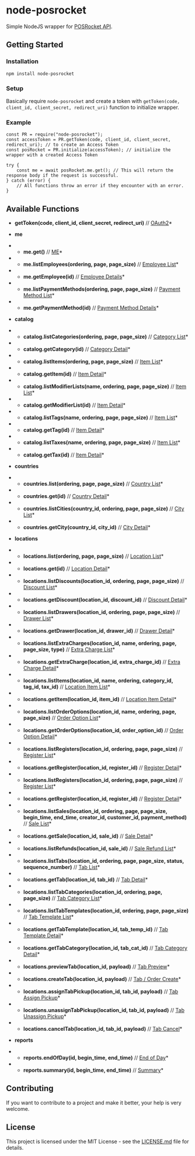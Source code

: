 # node-posrocket

Simple NodeJS wrapper for [POSRocket API](http://launchpad.rocketinfra.com/v0.4.0/docs).

## Getting Started

### Installation

`npm install node-posrocket`

### Setup

Basically require `node-posrocket` and create a token with `getToken(code, client_id, client_secret, redirect_uri)` function to initialize wrapper.

### Example

```
const PR = require("node-posrocket");
const accessToken = PR.getToken(code, client_id, client_secret, redirect_uri); // to create an Access Token
const posRocket = PR.initialize(accessToken); // initialize the wrapper with a created Access Token

try {
    const me = await posRocket.me.get(); // This will return the response body if the request is successful.
} catch (error) {
    // All functions throw an error if they encounter with an error.
}

```

## Available Functions

- **getToken(code, client_id, client_secret, redirect_uri)** // [OAuth2](http://launchpad.rocketinfra.com/blog/oauth/)\*

- **me**

- - **me.get()** // [ME](http://launchpad.rocketinfra.com/v0.4.0/docs#tag/me)\*

- - **me.listEmployees(ordering, page, page_size)** // [Employee List](http://launchpad.rocketinfra.com/v0.4.0/docs#operation/me_employees_list)\*

- - **me.getEmployee(id)** // [Employee Details](http://launchpad.rocketinfra.com/v0.4.0/docs#operation/me_employees_read)\*

- - **me.listPaymentMethods(ordering, page, page_size)** // [Payment Method List](http://launchpad.rocketinfra.com/v0.4.0/docs#operation/me_payment-methods_list)\*

- - **me.getPaymentMethod(id)** // [Payment Method Details](http://launchpad.rocketinfra.com/v0.4.0/docs#operation/me_payment-methods_read)\*

- **catalog**

- - **catalog.listCategories(ordering, page, page_size)** // [Category List](http://launchpad.rocketinfra.com/v0.4.0/docs#operation/catalog_categories_list)\*

- - **catalog.getCategory(id)** // [Category Detail](http://launchpad.rocketinfra.com/v0.4.0/docs#operation/catalog_categories_read)\*

- - **catalog.listItems(ordering, page, page_size)** // [Item List](http://launchpad.rocketinfra.com/v0.4.0/docs#operation/catalog_items_list)\*

- - **catalog.getItem(id)** // [Item Detail](http://launchpad.rocketinfra.com/v0.4.0/docs#operation/catalog_items_read)\*

- - **catalog.listModifierLists(name, ordering, page, page_size)** // [Item List](http://launchpad.rocketinfra.com/v0.4.0/docs#operation/catalog_modifier-lists_list)\*

- - **catalog.getModifierList(id)** // [Item Detail](http://launchpad.rocketinfra.com/v0.4.0/docs#operation/catalog_modifier-lists_read)\*

- - **catalog.listTags(name, ordering, page, page_size)** // [Item List](http://launchpad.rocketinfra.com/v0.4.0/docs#operation/catalog_tags_list)\*

- - **catalog.getTag(id)** // [Item Detail](http://launchpad.rocketinfra.com/v0.4.0/docs#operation/catalog_tags_read)\*

- - **catalog.listTaxes(name, ordering, page, page_size)** // [Item List](http://launchpad.rocketinfra.com/v0.4.0/docs#operation/catalog_taxes_list)\*

- - **catalog.getTax(id)** // [Item Detail](http://launchpad.rocketinfra.com/v0.4.0/docs#operation/catalog_taxes_read)\*

- **countries**

- - **countries.list(ordering, page, page_size)** // [Country List](http://launchpad.rocketinfra.com/v0.4.0/docs#operation/countries_list)\*

- - **countries.get(id)** // [Country Detail](http://launchpad.rocketinfra.com/v0.4.0/docs#operation/countries_read)\*

- - **countries.listCities(country_id, ordering, page, page_size)** // [City List](http://launchpad.rocketinfra.com/v0.4.0/docs#operation/countries_city_list)\*

- - **countries.getCity(country_id, city_id)** // [City Detail](http://launchpad.rocketinfra.com/v0.4.0/docs#operation/countries_city_read)\*

- **locations**

- - **locations.list(ordering, page, page_size)** // [Location List](http://launchpad.rocketinfra.com/v0.4.0/docs#operation/locations_list)\*

- - **locations.get(id)** // [Location Detail](http://launchpad.rocketinfra.com/v0.4.0/docs#operation/locations_read)\*

- - **locations.listDiscounts(location_id, ordering, page, page_size)** // [Discount List](http://launchpad.rocketinfra.com/v0.4.0/docs#operation/locations_discounts_list)\*

- - **locations.getDiscount(location_id, discount_id)** // [Discount Detail](http://launchpad.rocketinfra.com/v0.4.0/docs#operation/locations_discounts_read)\*

- - **locations.listDrawers(location_id, ordering, page, page_size)** // [Drawer List](http://launchpad.rocketinfra.com/v0.4.0/docs#operation/locations_discounts_list)\*

- - **locations.getDrawer(location_id, drawer_id)** // [Drawer Detail](http://launchpad.rocketinfra.com/v0.4.0/docs#operation/locations_drawers_read)\*

- - **locations.listExtraCharges(location_id, name, ordering, page, page_size, type)** // [Extra Charge List](http://launchpad.rocketinfra.com/v0.4.0/docs#operation/locations_extra-charges_list)\*

- - **locations.getExtraCharge(location_id, extra_charge_id)** // [Extra Charge Detail](http://launchpad.rocketinfra.com/v0.4.0/docs#operation/locations_extra-charges_read)\*

- - **locations.listItems(location_id, name, ordering, category_id, tag_id, tax_id)** // [Location Item List](http://launchpad.rocketinfra.com/v0.4.0/docs#operation/locations_items_list)\*

- - **locations.getItem(location_id, item_id)** // [Location Item Detail](http://launchpad.rocketinfra.com/v0.4.0/docs#operation/locations_items_read)\*

- - **locations.listOrderOptions(location_id, name, ordering, page, page_size)** // [Order Option List](http://launchpad.rocketinfra.com/v0.4.0/docs#operation/locations_order-options_list)\*

- - **locations.getOrderOptions(location_id, order_option_id)** // [Order Option Detail](http://launchpad.rocketinfra.com/v0.4.0/docs#operation/locations_order-options_read)\*

- - **locations.listRegisters(location_id, ordering, page, page_size)** // [Register List](http://launchpad.rocketinfra.com/v0.4.0/docs#operation/locations_registers_list)\*

- - **locations.getRegister(location_id, register_id)** // [Register Detail](http://launchpad.rocketinfra.com/v0.4.0/docs#operation/locations_registers_read)\*

- - **locations.listRegisters(location_id, ordering, page, page_size)** // [Register List](http://launchpad.rocketinfra.com/v0.4.0/docs#operation/locations_registers_list)\*

- - **locations.getRegister(location_id, register_id)** // [Register Detail](http://launchpad.rocketinfra.com/v0.4.0/docs#operation/locations_registers_read)\*

- - **locations.listSales(location_id, ordering, page, page_size, begin_time, end_time, creator_id, customer_id, payment_method)** // [Sale List](http://launchpad.rocketinfra.com/v0.4.0/docs#operation/locations_sales_list)\*

- - **locations.getSale(location_id, sale_id)** // [Sale Detail](http://launchpad.rocketinfra.com/v0.4.0/docs#operation/locations_sales_read)\*

- - **locations.listRefunds(location_id, sale_id)** // [Sale Refund List](http://launchpad.rocketinfra.com/v0.4.0/docs#operation/locations_sales_refunds)\*

- - **locations.listTabs(location_id, ordering, page, page_size, status, sequence_number)** // [Tab List](http://launchpad.rocketinfra.com/v0.4.0/docs#operation/locations_tabs_list)\*

- - **locations.getTab(location_id, tab_id)** // [Tab Detail](http://launchpad.rocketinfra.com/v0.4.0/docs#operation/locations_tabs_templates_read)\*

- - **locations.listTabCategories(location_id, ordering, page, page_size)** // [Tab Category List](http://launchpad.rocketinfra.com/v0.4.0/docs#operation/locations_tabs_categories_list)\*

- - **locations.listTabTemplates(location_id, ordering, page, page_size)** // [Tab Template List](http://launchpad.rocketinfra.com/v0.4.0/docs#operation/locations_tabs_templates_list)\*

- - **locations.getTabTemplate(location_id, tab_temp_id)** // [Tab Template Detail](http://launchpad.rocketinfra.com/v0.4.0/docs#operation/locations_tabs_templates_read)\*

- - **locations.getTabCategory(location_id, tab_cat_id)** // [Tab Category Detail](http://launchpad.rocketinfra.com/v0.4.0/docs#operation/locations_tabs_categories_read)\*

- - **locations.previewTab(location_id, payload)** // [Tab Preview](http://launchpad.rocketinfra.com/v0.4.0/docs#operation/locations_tabs_preview_tab)\*

- - **locations.createTab(location_id, payload)** // [Tab / Order Create](http://launchpad.rocketinfra.com/v0.4.0/docs#operation/locations_tabs_create)\*

- - **locations.assignTabPickup(location_id, tab_id, payload)** // [Tab Assign Pickup](http://launchpad.rocketinfra.com/v0.4.0/docs#operation/locations_tabs_assign_pickup)\*

- - **locations.unassignTabPickup(location_id, tab_id, payload)** // [Tab Unassign Pickup](http://launchpad.rocketinfra.com/v0.4.0/docs#operation/locations_tabs_unassign_pickup)\*

- - **locations.cancelTab(location_id, tab_id, payload)** // [Tab Cancel](http://launchpad.rocketinfra.com/v0.4.0/docs#operation/locations_tabs_cancel)\*

- **reports**

- - **reports.endOfDay(id, begin_time, end_time)** // [End of Day](http://launchpad.rocketinfra.com/v0.4.0/docs#operation/reports_end_of_day)\*

- - **reports.summary(id, begin_time, end_time)** // [Summary](http://launchpad.rocketinfra.com/v0.4.0/docs#operation/reports_summary)\*

## Contributing

If you want to contribute to a project and make it better, your help is very welcome.

## License

This project is licensed under the MIT License - see the [LICENSE.md](LICENSE.md) file for details.

[npm-image]: https://img.shields.io/npm/v/node-posrocket.svg?style=flat
[npm-url]: https://www.npmjs.com/package/node-posrocket
